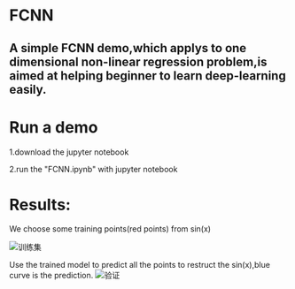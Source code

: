 # FCNN
## A simple FCNN demo,which applys to one dimensional non-linear regression problem,is aimed at helping beginner to learn deep-learning easily.

# Run a demo
1.download the jupyter notebook

2.run the "FCNN.ipynb" with jupyter notebook

# Results:
We choose some training points(red points) from sin(x)

![训练集](https://user-images.githubusercontent.com/89449763/195748509-c38ac681-155f-4535-ab52-2fb57cceea46.png)

Use the trained model to predict all the points to restruct the sin(x),blue curve is the prediction.
![验证](https://user-images.githubusercontent.com/89449763/195748520-3bfa37bb-1ed6-4a59-a6de-e55e9bda84ac.png)
